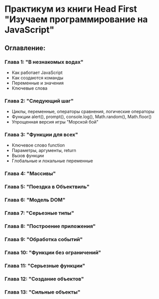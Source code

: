 # Практикум из книги Head First "Изучаем программирование на JavaScript" 


## Оглавление:

### Глава 1: "В незнакомых водах"

- Как работает JavaScript
- Как создаются команды
- Переменные и значения
- Ключевые слова

### Глава 2: "Следующий шаг"

- Циклы, переменные, операторы сравнения, логические операторы
- Функции alert(), prompt(), console.log(), Math.random(), Math.floor()
- Упрощенная версия игры "Морской бой"

### Глава 3: "Функции для всех"

- Ключевое слово function
- Параметры, аргументы, return
- Вызов функции
- Глобальные и локальные переменные

### Глава 4: "Массивы"


### Глава 5: "Поездка в Объектвиль"


### Глава 6: "Модель DOM"


### Глава 7: "Серьезные типы"


### Глава 8: "Построение приложения"


### Глава 9: "Обработка событий"


### Глава 10: "Функции без ограничений"


### Глава 11: "Серьезные функции"


### Глава 12: "Создание объектов"


### Глава 13: "Сильные объекты"